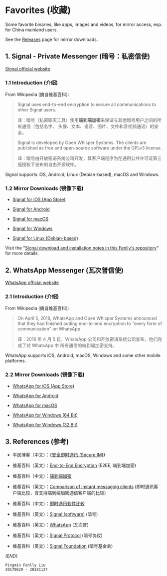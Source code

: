 # Favorites (收藏)

Some favorite binaries, like apps, images and videos, for mirror access, esp. for China mainland users.

See the [Releases](https://github.com/Fenlly/favorites/releases) page for mirror downloads.


## 1. Signal - Private Messenger (暗号：私密信使)

[Signal official website](https://signal.org)

### 1.1 Introduction (介绍)

From Wikipedia (摘自维基百科):

> Signal uses end-to-end encryption to secure all communications to other Signal
> users.
>
> 译：暗号（私密聊天工具）使用**端到端加密**来保证与其他暗号用户之间的所有通信（包括名字、
> 头像、文本、语音、图片、文件和音视频通话）的安全。
>
> Signal is developed by Open Whisper Systems. The clients are published as free
> and open-source software under the GPLv3 license.
>
> 译：暗号由开放密语系统公司开发，其客户端程序为在通用公共许可证第三版授权下发布的自由开源软件。

Signal supports iOS, Android, Linux (Debian-based), macOS and Windows.

### 1.2 Mirror Downloads (镜像下载)

- [Signal for iOS (App Store)](https://itunes.apple.com/us/app/signal-private-messenger/id874139669?mt=8)

- [Signal for Android](https://github.com/Fenlly/favorites/releases/download/latest/signal-website-release.apk)

- [Signal for macOS](https://github.com/Fenlly/favorites/releases/download/latest/signal-desktop-mac.zip)

- [Signal for Windows](https://github.com/Fenlly/favorites/releases/download/latest/signal-desktop-win.exe)

- [Signal for Linux (Debian-based)](https://github.com/Fenlly/favorites/releases/download/latest/signal-desktop-amd64.deb)

Visit the "[Signal download and installation notes in this Fenlly's repository](https://github.com/Fenlly/favorites/blob/master/signal-download-notes.md#signal---private-messenger)" for more details.


## 2. WhatsApp Messenger (瓦次普信使)

[WhatsApp official website](https://www.whatsapp.com)

### 2.1 Introduction (介绍)

From Wikipedia (摘自维基百科):

> On April 5, 2016, WhatsApp and Open Whisper Systems announced that they had finished
> adding end-to-end encryption to "every form of communication" on WhatsApp.
>
> 译：2016 年 4 月 5 日，WhatsApp 公司和开放密语系统公司宣布，他们完成了对 WhatsApp 中
> 所有通信的端到端加密支持。

WhatsApp supports iOS, Android, macOS, Windows and some other mobile platforms.

### 2.2 Mirror Downloads (镜像下载)

- [WhatsApp for iOS (App Store)](https://itunes.apple.com/us/app/whatsapp-messenger/id310633997?mt=8)

- [WhatsApp for Android](https://github.com/Fenlly/favorites/releases/download/latest/WhatsApp.apk)

- [WhatsApp for macOS](https://github.com/Fenlly/favorites/releases/download/latest/WhatsApp.dmg)

- [WhatsApp for Windows (64 Bit)](https://github.com/Fenlly/favorites/releases/download/latest/WhatsAppSetup-64bit.exe)

- [WhatsApp for Windows (32 Bit)](https://github.com/Fenlly/favorites/releases/download/latest/WhatsAppSetup-32bit.exe)


## 3. References (参考)

- 平民博客（中文）：《[安全即时通讯 (Secure IM)](https://pingmin.me/post/secure-im.html)》

- 维基百科（英文）：[End-to-End Encryption](https://en.wikipedia.org/wiki/End-to-end_encryption) (E2EE, 端到端加密)

- 维基百科（中文）：[端到端加密](https://zh.wikipedia.org/wiki/端到端加密)

- 维基百科（英文）：[Comparison of instant messaging clients](https://en.wikipedia.org/wiki/Comparison_of_instant_messaging_clients)  (即时通讯客户端比较，含支持端到端加密通信客户端的比较)

- 维基百科（中文）：[即时通讯软件比较](https://zh.wikipedia.org/wiki/即时通讯软件比较)

- 维基百科（英文）：[Signal (software)](https://en.wikipedia.org/wiki/Signal_(software)) (暗号)

- 维基百科（英文）：[WhatsApp](https://en.wikipedia.org/wiki/WhatsApp) (瓦次普)

- 维基百科（英文）：[Signal Protocol](https://en.wikipedia.org/wiki/Signal_Protocol) (暗号协议)

- 维基百科（英文）：[Signal Foundation](https://en.wikipedia.org/wiki/Signal_Foundation) (暗号基金会)


_(END)_

    Pingmin Fenlly Liu
    20170829 - 20181127
